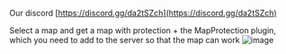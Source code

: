 Our discord [https://discord.gg/da2tSZch](https://discord.gg/da2tSZch)

Select a map and get a map with protection + the MapProtection plugin, which you need to add to the server so that the map can work
![image](https://github.com/publicrust/MapProtection/assets/152790416/82c8dae8-301a-45d0-bc20-d2ff247ccf5b)
